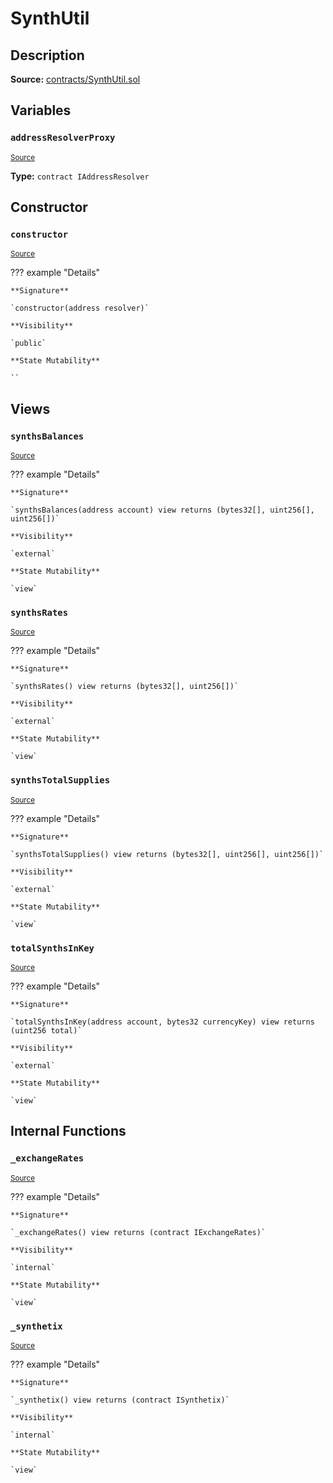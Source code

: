 # SynthUtil

## Description

**Source:** [contracts/SynthUtil.sol](https://github.com/Synthetixio/synthetix/tree/v2.69.0/contracts/SynthUtil.sol)

## Variables

### `addressResolverProxy`

<sub>[Source](https://github.com/Synthetixio/synthetix/tree/v2.69.0/contracts/SynthUtil.sol#L12)</sub>

**Type:** `contract IAddressResolver`

## Constructor

### `constructor`

<sub>[Source](https://github.com/Synthetixio/synthetix/tree/v2.69.0/contracts/SynthUtil.sol#L18)</sub>

??? example "Details"

    **Signature**

    `constructor(address resolver)`

    **Visibility**

    `public`

    **State Mutability**

    ``

## Views

### `synthsBalances`

<sub>[Source](https://github.com/Synthetixio/synthetix/tree/v2.69.0/contracts/SynthUtil.sol#L45)</sub>

??? example "Details"

    **Signature**

    `synthsBalances(address account) view returns (bytes32[], uint256[], uint256[])`

    **Visibility**

    `external`

    **State Mutability**

    `view`

### `synthsRates`

<sub>[Source](https://github.com/Synthetixio/synthetix/tree/v2.69.0/contracts/SynthUtil.sol#L69)</sub>

??? example "Details"

    **Signature**

    `synthsRates() view returns (bytes32[], uint256[])`

    **Visibility**

    `external`

    **State Mutability**

    `view`

### `synthsTotalSupplies`

<sub>[Source](https://github.com/Synthetixio/synthetix/tree/v2.69.0/contracts/SynthUtil.sol#L74)</sub>

??? example "Details"

    **Signature**

    `synthsTotalSupplies() view returns (bytes32[], uint256[], uint256[])`

    **Visibility**

    `external`

    **State Mutability**

    `view`

### `totalSynthsInKey`

<sub>[Source](https://github.com/Synthetixio/synthetix/tree/v2.69.0/contracts/SynthUtil.sol#L30)</sub>

??? example "Details"

    **Signature**

    `totalSynthsInKey(address account, bytes32 currencyKey) view returns (uint256 total)`

    **Visibility**

    `external`

    **State Mutability**

    `view`

## Internal Functions

### `_exchangeRates`

<sub>[Source](https://github.com/Synthetixio/synthetix/tree/v2.69.0/contracts/SynthUtil.sol#L26)</sub>

??? example "Details"

    **Signature**

    `_exchangeRates() view returns (contract IExchangeRates)`

    **Visibility**

    `internal`

    **State Mutability**

    `view`

### `_synthetix`

<sub>[Source](https://github.com/Synthetixio/synthetix/tree/v2.69.0/contracts/SynthUtil.sol#L22)</sub>

??? example "Details"

    **Signature**

    `_synthetix() view returns (contract ISynthetix)`

    **Visibility**

    `internal`

    **State Mutability**

    `view`
